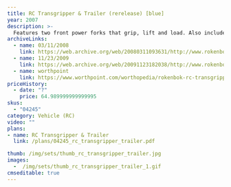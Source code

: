 ```yaml
---
title: RC Transgripper & Trailer (rerelease) [blue]
year: 2007
description: >-
  Features two front power forks that grip, lift and load. Also included is a Cargo Trailer with two side rails for transporting cargo and hidden ramps that pull out for vehicle transportation. Requires Start Set and three AA batteries.
archiveLinks:
  - name: 03/11/2008
    link: https://web.archive.org/web/20080311093631/http://www.rokenbok.com/RO_Products/RC/RC_04245.asp
  - name: 11/23/2009
    link: https://web.archive.org/web/20091123182038/http://www.rokenbok.com/RO_Products/RC/RC_04245.asp
  - name: worthpoint
    link: https://www.worthpoint.com/worthopedia/rokenbok-rc-transgripper-trailer-add-20676119
priceHistory:
  - date: "?"
    price: 64.989999999999995
skus:
  - "04245"
category: Vehicle (RC)
video: ""
plans:
- name: RC Transgripper & Trailer
  link: /plans/04245_rc_transgripper_trailer.pdf

thumb: /img/sets/thumb_rc_transgripper_trailer.jpg
images:
  -  /img/sets/thumb_rc_transgripper_trailer_1.gif
cmseditable: true
---
```

